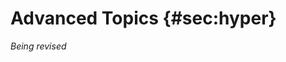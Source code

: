 # Advanced Topics {#sec:hyper}

*Being revised*

<!--
- Generative and Adversarial Training
- NLP, Transformers, and Attention
- Creating ML Applications
- Reinforcement Learning
- Hyperparameter Tuning
- Graph neural networks
- Hybrid Networks
	+ complex inputs and outputs
- Alternative Machine Learning Techniques -->

<!-- hyper tuning with evaluation dataset -->
